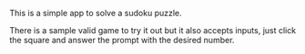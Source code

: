 This is a simple app to solve a sudoku puzzle.

There is a sample valid game to try it out but it also accepts inputs,
just click the square and answer the prompt with the desired number.
